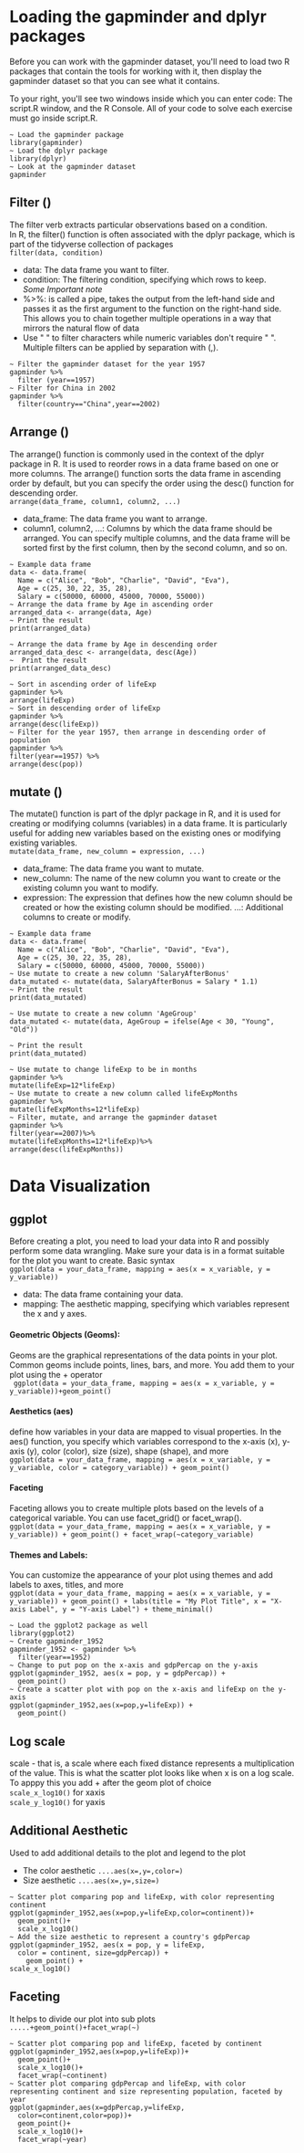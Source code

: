 # Loading the gapminder and dplyr packages
Before you can work with the gapminder dataset, you'll need to load two R packages that contain the tools for working with it, then display the gapminder dataset so that you can see what it contains.

To your right, you'll see two windows inside which you can enter code: The script.R window, and the R Console. All of your code to solve each exercise must go inside script.R.
```
~ Load the gapminder package
library(gapminder)
~ Load the dplyr package
library(dplyr)
~ Look at the gapminder dataset
gapminder
```
## Filter ()
The filter verb extracts particular observations based on a condition. <br>
In R, the filter() function is often associated with the dplyr package, which is part of the tidyverse collection of packages <br>
```filter(data, condition)``` <br>
- data: The data frame you want to filter.
- condition: The filtering condition, specifying which rows to keep. <br>
*Some Important note*
- %>%: is called a pipe, takes the output from the left-hand side and passes it as the first argument to the function on the right-hand side. This allows you to chain together multiple operations in a way that mirrors the natural flow of data
- Use " " to filter characters while numeric variables don't require " ".
Multiple filters can be applied by separation with (,).
```
~ Filter the gapminder dataset for the year 1957
gapminder %>%
  filter (year==1957)
~ Filter for China in 2002
gapminder %>%
  filter(country=="China",year==2002)
```
## Arrange () 
The arrange() function is commonly used in the context of the dplyr package in R. It is used to reorder rows in a data frame based on one or more columns. The arrange() function sorts the data frame in ascending order by default, but you can specify the order using the desc() function for descending order.<br>
```arrange(data_frame, column1, column2, ...)``` <br>
- data_frame: The data frame you want to arrange.
- column1, column2, ...: Columns by which the data frame should be arranged. You can specify multiple columns, and the data frame will be sorted first by the first column, then by the second column, and so on. <br>
```
~ Example data frame
data <- data.frame(
  Name = c("Alice", "Bob", "Charlie", "David", "Eva"),
  Age = c(25, 30, 22, 35, 28),
  Salary = c(50000, 60000, 45000, 70000, 55000))
~ Arrange the data frame by Age in ascending order
arranged_data <- arrange(data, Age)
~ Print the result
print(arranged_data)

~ Arrange the data frame by Age in descending order
arranged_data_desc <- arrange(data, desc(Age))
~  Print the result
print(arranged_data_desc)
```

```
~ Sort in ascending order of lifeExp
gapminder %>%
arrange(lifeExp)
~ Sort in descending order of lifeExp
gapminder %>%
arrange(desc(lifeExp))
~ Filter for the year 1957, then arrange in descending order of population
gapminder %>%
filter(year==1957) %>%
arrange(desc(pop))
```
## mutate ()  
The mutate() function is part of the dplyr package in R, and it is used for creating or modifying columns (variables) in a data frame. It is particularly useful for adding new variables based on the existing ones or modifying existing variables. <br>
```mutate(data_frame, new_column = expression, ...)``` <br>
- data_frame: The data frame you want to mutate.
- new_column: The name of the new column you want to create or the existing column you want to modify.
- expression: The expression that defines how the new column should be created or how the existing column should be modified.
...: Additional columns to create or modify.
```
~ Example data frame
data <- data.frame(
  Name = c("Alice", "Bob", "Charlie", "David", "Eva"),
  Age = c(25, 30, 22, 35, 28),
  Salary = c(50000, 60000, 45000, 70000, 55000))
~ Use mutate to create a new column 'SalaryAfterBonus'
data_mutated <- mutate(data, SalaryAfterBonus = Salary * 1.1)
~ Print the result
print(data_mutated)

~ Use mutate to create a new column 'AgeGroup'
data_mutated <- mutate(data, AgeGroup = ifelse(Age < 30, "Young", "Old"))

~ Print the result
print(data_mutated)
```
```
~ Use mutate to change lifeExp to be in months
gapminder %>%
mutate(lifeExp=12*lifeExp)
~ Use mutate to create a new column called lifeExpMonths
gapminder %>%
mutate(lifeExpMonths=12*lifeExp)
~ Filter, mutate, and arrange the gapminder dataset
gapminder %>%
filter(year==2007)%>%
mutate(lifeExpMonths=12*lifeExp)%>%
arrange(desc(lifeExpMonths))
```
# Data Visualization 
## ggplot
Before creating a plot, you need to load your data into R and possibly perform some data wrangling. Make sure your data is in a format suitable for the plot you want to create.
Basic syntax <br>
```ggplot(data = your_data_frame, mapping = aes(x = x_variable, y = y_variable))``` <br>
- data: The data frame containing your data.
- mapping: The aesthetic mapping, specifying which variables represent the x and y axes.
#### Geometric Objects (Geoms):
Geoms are the graphical representations of the data points in your plot. Common geoms include points, lines, bars, and more. 
You add them to your plot using the + operator <br>
``` ggplot(data = your_data_frame, mapping = aes(x = x_variable, y = y_variable))+geom_point()```
#### Aesthetics (aes)
define how variables in your data are mapped to visual properties. In the aes() function, you specify which variables correspond to the x-axis (x), y-axis (y), color (color), size (size), shape (shape), and more <br>
```ggplot(data = your_data_frame, mapping = aes(x = x_variable, y = y_variable, color = category_variable)) + geom_point()``` 
#### Faceting
Faceting allows you to create multiple plots based on the levels of a categorical variable. You can use facet_grid() or facet_wrap(). <br>
``` ggplot(data = your_data_frame, mapping = aes(x = x_variable, y = y_variable)) + geom_point() + facet_wrap(~category_variable) ```
#### Themes and Labels:
You can customize the appearance of your plot using themes and add labels to axes, titles, and more <br>
```ggplot(data = your_data_frame, mapping = aes(x = x_variable, y = y_variable)) + geom_point() + labs(title = "My Plot Title", x = "X-axis Label", y = "Y-axis Label") + theme_minimal()```

```
~ Load the ggplot2 package as well
library(ggplot2)
~ Create gapminder_1952
gapminder_1952 <- gapminder %>%
  filter(year==1952)
~ Change to put pop on the x-axis and gdpPercap on the y-axis
ggplot(gapminder_1952, aes(x = pop, y = gdpPercap)) +
  geom_point()
~ Create a scatter plot with pop on the x-axis and lifeExp on the y-axis
ggplot(gapminder_1952,aes(x=pop,y=lifeExp)) +
  geom_point()
```
## Log scale
scale - that is, a scale where each fixed distance represents a multiplication of the value. This is what the scatter plot looks like when x is on a log scale. To apppy this you add + after the geom plot of choice <br>
```scale_x_log10()``` for xaxis <br>
```scale_y_log10()``` for yaxis
## Additional Aesthetic
Used to add additional details to the plot and legend to the plot
- The color aesthetic
```....aes(x=,y=,color=)```
- Size aesthetic
```....aes(x=,y=,size=)```

```
~ Scatter plot comparing pop and lifeExp, with color representing continent
ggplot(gapminder_1952,aes(x=pop,y=lifeExp,color=continent))+
  geom_point()+
  scale_x_log10()
~ Add the size aesthetic to represent a country's gdpPercap
ggplot(gapminder_1952, aes(x = pop, y = lifeExp, 
  color = continent, size=gdpPercap)) +
    geom_point() +
scale_x_log10()
```
## Faceting 
It helps to divide our plot into sub plots <br>
```.....+geom_point()+facet_wrap(~)```
```
~ Scatter plot comparing pop and lifeExp, faceted by continent
ggplot(gapminder_1952,aes(x=pop,y=lifeExp))+
  geom_point()+
  scale_x_log10()+
  facet_wrap(~continent)
~ Scatter plot comparing gdpPercap and lifeExp, with color representing continent and size representing population, faceted by year
ggplot(gapminder,aes(x=gdpPercap,y=lifeExp,
  color=continent,color=pop))+
  geom_point()+
  scale_x_log10()+
  facet_wrap(~year)
```



